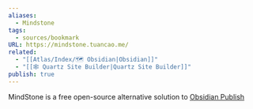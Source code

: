 ```yaml
---
aliases:
  - Mindstone
tags:
  - sources/bookmark
URL: https://mindstone.tuancao.me/
related:
  - "[[Atlas/Index/🗺️ Obsidian|Obsidian]]"
  - "[[🕸️ Quartz Site Builder|Quartz Site Builder]]"
publish: true
---
```


MindStone is a free open-source alternative solution to [Obsidian Publish](https://obsidian.md/publish)